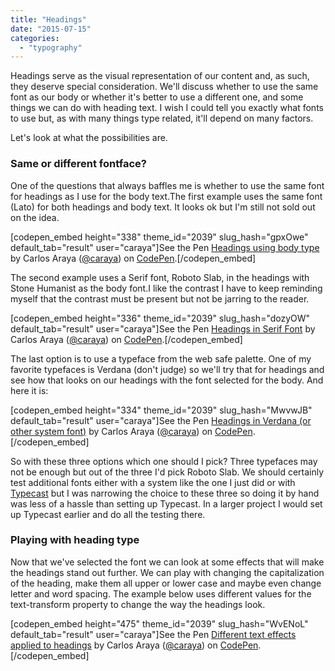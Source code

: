 ```yaml
---
title: "Headings"
date: "2015-07-15"
categories: 
  - "typography"
---
```


Headings serve as the visual representation of our content and, as such, they deserve special consideration. We'll discuss whether to use the same font as our body or whether it's better to use a different one, and some things we can do with heading text. I wish I could tell you exactly what fonts to use but, as with many things type related, it'll depend on many factors.

Let's look at what the possibilities are.

### Same or different fontface?

One of the questions that always baffles me is whether to use the same font for headings as I use for the body text.The first example uses the same font (Lato) for both headings and body text. It looks ok but I'm still not sold out on the idea.

\[codepen\_embed height="338" theme\_id="2039" slug\_hash="gpxOwe" default\_tab="result" user="caraya"\]See the Pen [Headings using body type](http://codepen.io/caraya/pen/gpxOwe/) by Carlos Araya ([@caraya](http://codepen.io/caraya)) on [CodePen](http://codepen.io).\[/codepen\_embed\]

The second example uses a Serif font, Roboto Slab, in the headings with Stone Humanist as the body font.I like the contrast I have to keep reminding myself that the contrast must be present but not be jarring to the reader.

\[codepen\_embed height="336" theme\_id="2039" slug\_hash="dozyOW" default\_tab="result" user="caraya"\]See the Pen [Headings in Serif Font](http://codepen.io/caraya/pen/dozyOW/) by Carlos Araya ([@caraya](http://codepen.io/caraya)) on [CodePen](http://codepen.io).\[/codepen\_embed\]

The last option is to use a typeface from the web safe palette. One of my favorite typefaces is Verdana (don't judge) so we'll try that for headings and see how that looks on our headings with the font selected for the body. And here it is:

\[codepen\_embed height="334" theme\_id="2039" slug\_hash="MwvwJB" default\_tab="result" user="caraya"\]See the Pen [Headings in Verdana (or other system font)](http://codepen.io/caraya/pen/MwvwJB/) by Carlos Araya ([@caraya](http://codepen.io/caraya)) on [CodePen](http://codepen.io).\[/codepen\_embed\]

So with these three options which one should I pick? Three typefaces may not be enough but out of the three I'd pick Roboto Slab. We should certainly test additional fonts either with a system like the one I just did or with [Typecast](http://typecast.com/) but I was narrowing the choice to these three so doing it by hand was less of a hassle than setting up Typecast. In a larger project I would set up Typecast earlier and do all the testing there.  

### Playing with heading type

Now that we've selected the font we can look at some effects that will make the headings stand out further. We can play with changing the capitalization of the heading, make them all upper or lower case and maybe even change letter and word spacing. The example below uses different values for the text-transform property to change the way the headings look.

\[codepen\_embed height="475" theme\_id="2039" slug\_hash="WvENoL" default\_tab="result" user="caraya"\]See the Pen [Different text effects applied to headings](http://codepen.io/caraya/pen/WvENoL/) by Carlos Araya ([@caraya](http://codepen.io/caraya)) on [CodePen](http://codepen.io).\[/codepen\_embed\]
